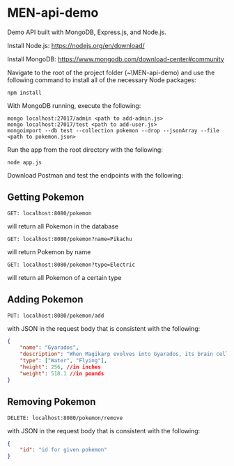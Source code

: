 # MEN-api-demo
Demo API built with MongoDB, Express.js, and Node.js.

Install Node.js:
https://nodejs.org/en/download/

Install MongoDB:
https://www.mongodb.com/download-center#community

Navigate to the root of the project folder (~\MEN-api-demo) and use the following command to
install all of the necessary Node packages:
```
npm install
```

With MongoDB running, execute the following:
```
mongo localhost:27017/admin <path to add-admin.js>
mongo localhost:27017/test <path to add-user.js>
mongoimport --db test --collection pokemon --drop --jsonArray --file <path to pokemon.json>
```

Run the app from the root directory with the following:
```
node app.js
```

Download Postman and test the endpoints with the following:

## Getting Pokemon
```
GET: localhost:8080/pokemon
```
will return all Pokemon in the database

```
GET: localhost:8080/pokemon?name=Pikachu
```
will return Pokemon by name

```
GET: localhost:8080/pokemon?type=Electric
```
will return all Pokemon of a certain type

## Adding Pokemon
```
PUT: localhost:8080/pokemon/add
```
with JSON in the request body that is consistent with the following:
```JSON
{
    "name": "Gyarados",
    "description": "When Magikarp evolves into Gyarados, its brain cells undergo a structural transformation. It is said that this transformation is to blame for this Pokémon's wildly violent nature.",
    "type": ["Water", "Flying"],
    "height": 256, //in inches
    "weight": 518.1 //in pounds
}
```

## Removing Pokemon
```
DELETE: localhost:8080/pokemon/remove
```
with JSON in the request body that is consistent with the following:
```JSON
{
    "id": "id for given pokemon"
}
```